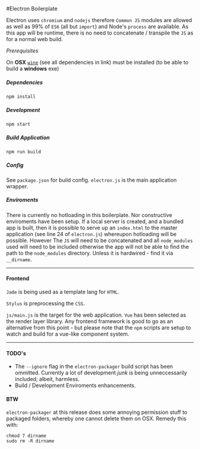 #Electron Boilerplate

Electron uses `chromium` and `nodejs` therefore `Common JS` modules are allowed as well as 99% of `ES6` (all but `import`) and Node's `process` are available. As this app will be runtime, there is no need to concatenate / transpile the `JS` as for a normal web build. 


_Prerequisites_

On **OSX** [`wine`](https://www.davidbaumgold.com/tutorials/wine-mac/) (see all dependencies in link) must be installed (to be able to build a **windows** exe)

##### Dependencies

	npm install

##### Development

	npm start
	
##### Build Application

	npm run build
	

##### Config

See `package.json` for build config. `electron.js` is the main application wrapper.

##### Enviroments

There is currently no hotloading in this boilerplate. Nor constructive enviroments have been setup. If a local server is created, and a bundled app is built, then it is possible to serve up an `index.html` to the master application (see line 24 of `electron.js`) whereupon hotloading will be possible. However The `JS` will need to be concatenated and all `node_modules` used will need to be included otherwise the app will not be able to find the path to the `node_modules` directory. Unless it is hardwired - find it via `__dirname`.

---

#### Frontend

`Jade` is being used as a template lang for `HTML`.

`Stylus` is preprocessing the `CSS`.

`js/main.js` is the target for the web application. `Vue` has been selected as the render layer library. Any frontend framework is good to go as an alternative from this point - but please note that the `npm` scripts are setup to watch and build for a vue-like component system.

---

#### TODO's

* The `--ignore` flag in the `electron-packager` build script has been ommitted. Currently a lot of development _junk_ is being unneccessarily included; albeit, harmless.
* Build / Development Enviroments enhancements.

#### BTW

`electron-packager` at this release does some annoying permission stuff to packaged folders, whereby one cannot delete them on OSX. Remedy this with: 
    
    chmod 7 dirname
    sudo rm -R dirname
